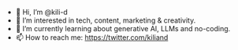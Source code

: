 - 👋 Hi, I’m @kili-d
- 👀 I’m interested in tech, content, marketing & creativity.
- 🌱 I’m currently learning about generative AI, LLMs and no-coding.
- 📫 How to reach me: https://twitter.com/kiliand

<!---
kili-d/kili-d is a ✨ special ✨ repository because its `README.md` (this file) appears on your GitHub profile.
You can click the Preview link to take a look at your changes.
--->

